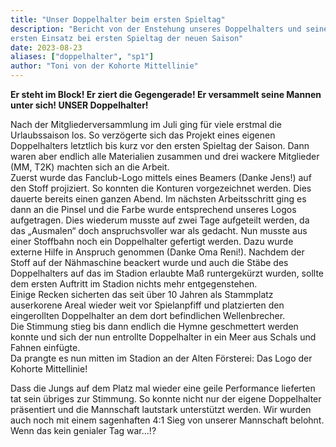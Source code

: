 ```yaml
---
title: "Unser Doppelhalter beim ersten Spieltag"
description: "Bericht von der Enstehung unseres Doppelhalters und seinem
ersten Einsatz bei ersten Spieltag der neuen Saison"
date: 2023-08-23
aliases: ["doppelhalter", "sp1"]
author: "Toni von der Kohorte Mittellinie"
---
```


**Er steht im Block! Er ziert die Gegengerade! Er versammelt seine
Mannen unter sich! UNSER Doppelhalter!**

Nach der Mitgliederversammlung im Juli ging für viele erstmal die
Urlaubssaison los. So verzögerte sich das Projekt eines eigenen
Doppelhalters letztlich bis kurz vor den ersten Spieltag der Saison.
Dann waren aber endlich alle Materialien zusammen und drei wackere
Mitglieder (MM, T2K) machten sich an die Arbeit.  
Zuerst wurde das Fanclub-Logo mittels eines Beamers (Danke Jens!) auf
den Stoff projiziert. So konnten die Konturen vorgezeichnet werden. Dies
dauerte bereits einen ganzen Abend. Im nächsten Arbeitsschritt ging es
dann an die Pinsel und die Farbe wurde entsprechend unseres Logos
aufgetragen. Dies wiederum musste auf zwei Tage aufgeteilt werden, da
das „Ausmalen“ doch anspruchsvoller war als gedacht. Nun musste aus
einer Stoffbahn noch ein Doppelhalter gefertigt werden. Dazu wurde
externe Hilfe in Anspruch genommen (Danke Oma Reni!). Nachdem der Stoff
auf der Nähmaschine beackert wurde und auch die Stäbe des Doppelhalters
auf das im Stadion erlaubte Maß runtergekürzt wurden, sollte dem ersten
Auftritt im Stadion nichts mehr entgegenstehen.  
Einige Recken sicherten das seit über 10 Jahren als Stammplatz
auserkorene Areal wieder weit vor Spielanpfiff und platzierten den
eingerollten Doppelhalter an dem dort befindlichen Wellenbrecher.  
Die Stimmung stieg bis dann endlich die Hymne geschmettert werden konnte
und sich der nun entrollte Doppelhalter in ein Meer aus Schals und
Fahnen einfügte.  
Da prangte es nun mitten im Stadion an der Alten Försterei: Das Logo der
Kohorte Mittellinie!

Dass die Jungs auf dem Platz mal wieder eine geile Performance lieferten
tat sein übriges zur Stimmung. So konnte nicht nur der eigene
Doppelhalter präsentiert und die Mannschaft lautstark unterstützt
werden. Wir wurden auch noch  mit einem sagenhaften 4:1 Sieg von unserer
Mannschaft belohnt. Wenn das kein genialer Tag war...!?
